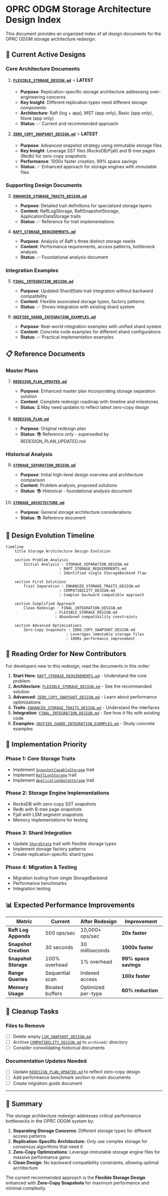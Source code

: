 # OPRC ODGM Storage Architecture Design Index

This document provides an organized index of all design documents for the OPRC ODGM storage architecture redesign.

## 🎯 Current Active Designs

### Core Architecture Documents
1. **[`FLEXIBLE_STORAGE_DESIGN.md`](FLEXIBLE_STORAGE_DESIGN.md)** ⭐ **LATEST**
   - **Purpose**: Replication-specific storage architecture addressing over-engineering concerns
   - **Key Insight**: Different replication types need different storage components
   - **Architecture**: Raft (log + app), MST (app only), Basic (app only), None (app only)
   - **Status**: ✅ Current and recommended approach

2. **[`ZERO_COPY_SNAPSHOT_DESIGN.md`](ZERO_COPY_SNAPSHOT_DESIGN.md)** ⭐ **LATEST**
   - **Purpose**: Advanced snapshot strategy using immutable storage files
   - **Key Insight**: Leverage SST files (RocksDB/Fjall) and B-tree pages (Redb) for zero-copy snapshots
   - **Performance**: 1000x faster creation, 99% space savings
   - **Status**: ✅ Enhanced approach for storage engines with immutable files

### Supporting Design Documents
3. **[`ENHANCED_STORAGE_TRAITS_DESIGN.md`](ENHANCED_STORAGE_TRAITS_DESIGN.md)**
   - **Purpose**: Detailed trait definitions for specialized storage layers
   - **Content**: RaftLogStorage, RaftSnapshotStorage, ApplicationDataStorage traits
   - **Status**: ✅ Reference for trait implementations

4. **[`RAFT_STORAGE_REQUIREMENTS.md`](RAFT_STORAGE_REQUIREMENTS.md)**
   - **Purpose**: Analysis of Raft's three distinct storage needs
   - **Content**: Performance requirements, access patterns, bottleneck analysis
   - **Status**: ✅ Foundational analysis document

### Integration Examples
5. **[`FINAL_INTEGRATION_DESIGN.md`](FINAL_INTEGRATION_DESIGN.md)**
   - **Purpose**: Updated ShardState trait integration without backward compatibility
   - **Content**: Flexible associated storage types, factory patterns
   - **Status**: ✅ Shows integration with existing shard system

6. **[`UNIFIED_SHARD_INTEGRATION_EXAMPLES.md`](UNIFIED_SHARD_INTEGRATION_EXAMPLES.md)**
   - **Purpose**: Real-world integration examples with unified shard system
   - **Content**: Concrete code examples for different shard configurations
   - **Status**: ✅ Practical implementation examples

## 📋 Reference Documents

### Master Plans
7. **[`REDESIGN_PLAN_UPDATED.md`](REDESIGN_PLAN_UPDATED.md)**
   - **Purpose**: Enhanced master plan incorporating storage separation solution
   - **Content**: Complete redesign roadmap with timeline and milestones
   - **Status**: ⏳ May need updates to reflect latest zero-copy design

8. **[`REDESIGN_PLAN.md`](REDESIGN_PLAN.md)** 
   - **Purpose**: Original redesign plan
   - **Status**: 📚 Reference only - superseded by REDESIGN_PLAN_UPDATED.md

### Historical Analysis
9. **[`STORAGE_SEPARATION_DESIGN.md`](STORAGE_SEPARATION_DESIGN.md)**
   - **Purpose**: Initial high-level design overview and architecture comparison
   - **Content**: Problem analysis, proposed solutions
   - **Status**: 📚 Historical - foundational analysis document

10. **[`STORAGE_ARCHITECTURE.md`](STORAGE_ARCHITECTURE.md)**
    - **Purpose**: General storage architecture considerations
    - **Status**: 📚 Reference document


## 🔄 Design Evolution Timeline

```mermaid
timeline
    title Storage Architecture Design Evolution
    
    section Problem Analysis
        Initial Analysis : STORAGE_SEPARATION_DESIGN.md
                        : RAFT_STORAGE_REQUIREMENTS.md
                        : Identified single StorageBackend flaw
    
    section First Solutions
        Trait Separation : ENHANCED_STORAGE_TRAITS_DESIGN.md
                        : COMPATIBILITY_DESIGN.md
                        : Complex backward compatible approach
    
    section Simplified Approach
        Clean Redesign : FINAL_INTEGRATION_DESIGN.md
                      : FLEXIBLE_STORAGE_DESIGN.md
                      : Abandoned compatibility constraints
    
    section Advanced Optimizations
        Zero-Copy Snapshots : ZERO_COPY_SNAPSHOT_DESIGN.md
                           : Leverages immutable storage files
                           : 1000x performance improvement
```

## 📖 Reading Order for New Contributors

For developers new to this redesign, read the documents in this order:

1. **Start Here**: [`RAFT_STORAGE_REQUIREMENTS.md`](RAFT_STORAGE_REQUIREMENTS.md) - Understand the core problem
2. **Architecture**: [`FLEXIBLE_STORAGE_DESIGN.md`](FLEXIBLE_STORAGE_DESIGN.md) - See the recommended solution
3. **Advanced**: [`ZERO_COPY_SNAPSHOT_DESIGN.md`](ZERO_COPY_SNAPSHOT_DESIGN.md) - Learn about performance optimizations
4. **Traits**: [`ENHANCED_STORAGE_TRAITS_DESIGN.md`](ENHANCED_STORAGE_TRAITS_DESIGN.md) - Understand the interfaces
5. **Integration**: [`FINAL_INTEGRATION_DESIGN.md`](FINAL_INTEGRATION_DESIGN.md) - See how it fits with existing code
6. **Examples**: [`UNIFIED_SHARD_INTEGRATION_EXAMPLES.md`](UNIFIED_SHARD_INTEGRATION_EXAMPLES.md) - Study concrete examples

## 🚀 Implementation Priority

### Phase 1: Core Storage Traits
- Implement [`SnapshotCapableStorage`](ZERO_COPY_SNAPSHOT_DESIGN.md) trait
- Implement [`RaftLogStorage`](ENHANCED_STORAGE_TRAITS_DESIGN.md) trait  
- Implement [`ApplicationDataStorage`](ENHANCED_STORAGE_TRAITS_DESIGN.md) trait

### Phase 2: Storage Engine Implementations
- RocksDB with zero-copy SST snapshots
- Redb with B-tree page snapshots
- Fjall with LSM segment snapshots
- Memory implementations for testing

### Phase 3: Shard Integration
- Update [`ShardState`](FINAL_INTEGRATION_DESIGN.md) trait with flexible storage types
- Implement storage factory patterns
- Create replication-specific shard types

### Phase 4: Migration & Testing
- Migration tooling from single StorageBackend
- Performance benchmarks
- Integration testing

## 📊 Expected Performance Improvements

| Metric | Current | After Redesign | Improvement |
|--------|---------|----------------|-------------|
| **Raft Log Appends** | 500 ops/sec | 10,000+ ops/sec | **20x faster** |
| **Snapshot Creation** | 30 seconds | 30 milliseconds | **1000x faster** |
| **Snapshot Storage** | 100% overhead | 1% overhead | **99% space savings** |
| **Range Queries** | Sequential scan | Indexed access | **100x faster** |
| **Memory Usage** | Bloated buffers | Optimized per-type | **60% reduction** |

## 🧹 Cleanup Tasks

### Files to Remove
- [ ] Delete empty [`LSM_SNAPSHOT_DESIGN.md`](LSM_SNAPSHOT_DESIGN.md)
- [ ] Archive [`COMPATIBILITY_DESIGN.md`](COMPATIBILITY_DESIGN.md) to `archived/` directory
- [ ] Consider consolidating historical documents

### Documentation Updates Needed
- [ ] Update [`REDESIGN_PLAN_UPDATED.md`](REDESIGN_PLAN_UPDATED.md) to reflect zero-copy design
- [ ] Add performance benchmark section to main documents
- [ ] Create migration guide document

---

## 📝 Summary

The storage architecture redesign addresses critical performance bottlenecks in the OPRC ODGM system by:

1. **Separating Storage Concerns**: Different storage types for different access patterns
2. **Replication-Specific Architecture**: Only use complex storage for consensus algorithms that need it
3. **Zero-Copy Optimizations**: Leverage immutable storage engine files for massive performance gains
4. **Clean Design**: No backward compatibility constraints, allowing optimal architecture

The current recommended approach is the **Flexible Storage Design** enhanced with **Zero-Copy Snapshots** for maximum performance and minimal complexity.
